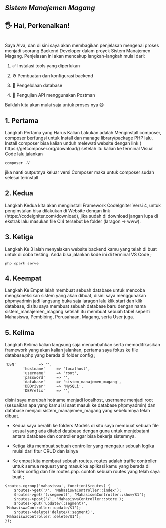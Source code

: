 
<em><h2>Sistem Manajemen Magang</h2></em>
	<h2>:raised_hand_with_fingers_splayed:  Hai, Perkenalkan!</h2>  
 Saya Alva, dan di sini saya akan membagikan penjelasan mengenai proses menjadi seorang Backend Developer dalam proyek Sistem Manajemen Magang. Penjelasan ini akan mencakup langkah-langkah mulai dari:
 
  1. ✅ Instalasi tools yang diperlukan

2.  ⚙️ Pembuatan dan konfigurasi backend

3.  🔄 Pengelolaan database

4.  🧪 Pengujian API menggunakan Postman

Baiklah kita akan mulai saja untuk proses nya 😄

<h2>1. Pertama</h2>
Langkah Pertama yang Harus Kalian Lakukan adalah Menginstall composer, composer berfungsi untuk Install dan manage library/package PHP lalu. Install composer bisa kalian unduh melewati website dengan link ( https://getcomposer.org/download/) setelah itu kalian ke terminal Visual Code lalu jalankan

``` 
composer -V
```
jika nanti outputnya keluar versi Composer maka untuk composer sudah selesai terinstall

<h2>2. Kedua</h2>
Langkah Kedua kita akan menginstall Framework CodeIgniter Versi 4, untuk penginstalan bisa dilakukan di Website dengan link (https://codeigniter.com/download), jika sudah di download jangan lupa di ekstrak lalu masukan file CI4 tersebut ke folder (laragon -> www).


<h2>3. Ketiga</h2>
Langkah Ke 3 ialah menyalakan website backend kamu yang telah di buat untuk di coba testing. Anda bisa jalankan kode ini di terminal VS Code ;

```
php spark serve
```

<h2>4. Keempat</h2>
Langkah Ke Empat ialah membuat sebuah database untuk mencoba mengkoneksikan sistem yang akan dibuat, disini saya menggunakan phpmyadmin jadi langsung buka saja laragon lalu klik start dan klik database, disitu saya membuat sebuah database baru dengan nama sistem_manajemen_magang setelah itu membuat sebuah tabel seperti Mahasiswa, Pembibing, Perusahaan, Magang, serta User juga.

<h2>5. Kelima</h2>
Langkah Kelima kalian langsung saja menambahkan serta memodifikasikan framework yang akan kalian jalankan,
pertama saya fokus ke file database.php yang berada di folder config ;

```
'DSN'          => '',
        'hostname'     => 'localhost',
        'username'     => 'root',
        'password'     => '',
        'database'     => 'sistem_manajemen_magang',
        'DBDriver'     => 'MySQLi',
        'DBPrefix'     => '',
```
disini saya merubah hotname menjadi localhost, username menjadi root (sesuaikan apa yang kamu isi saat masuk ke database phpmyadmin) dan database menjadi sistem_manajemen_magang yang sebelumnya telah dibuat.

- Kedua saya beralih ke folders Models di situ saya membuat sebuah file sesuai yang ada ditabel database dengan guna untuk menjebatani antara database dan controller agar bisa bekerja sistemnya.

- Ketiga kita membuat sebuah controller yang mengatur sebuah logika mulai dari fitur CRUD dan lainya

- Ke empat kita membuat sebuah routes. routes adalah traffic controller untuk semua request yang masuk ke aplikasi kamu yang berada di folder config dan file routes.php. 
contoh sebuah routes yang telah saya buat ; 
```
$routes->group('mahasiswa', function($routes) {
    $routes->get('/', 'MahasiswaController::index');
    $routes->get('(:segment)', 'MahasiswaController::show/$1');
    $routes->post('/', 'MahasiswaController::store');
    $routes->put('update/(:segment)', 'MahasiswaController::update/$1');
    $routes->delete('delete/(:segment)', 'MahasiswaController::delete/$1');
});
```




